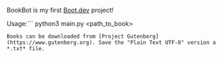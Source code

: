

BookBot is my first [Boot.dev](https://www.boot.dev) project!

Usage:```
python3 main.py <path_to_book>
```
Books can be downloaded from [Project Gutenberg](https://www.gutenberg.org). Save the "Plain Text UTF-8" version a *.txt* file.
